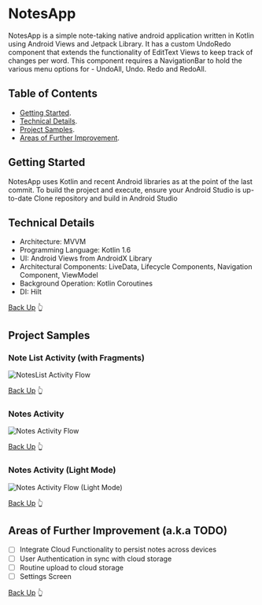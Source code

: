 # NotesApp
NotesApp is a simple note-taking native android application written in Kotlin using Android Views and Jetpack Library. It has a custom UndoRedo component that extends the functionality of EditText Views to keep track of changes per word. This component requires a NavigationBar to hold the various menu options for - UndoAll, Undo. Redo and RedoAll.

## Table of Contents
- [Getting Started](https://github.com/jilhenryx/NotesApp#getting-started).
- [Technical Details](https://github.com/jilhenryx/NotesApp#technical-details).
- [Project Samples](https://github.com/jilhenryx/NotesApp#project-samples).
- [Areas of Further Improvement](https://github.com/jilhenryx/NotesApp#areas-of-further-improvement-aka-todo).

## Getting Started
NotesApp uses Kotlin and recent Android libraries as at the point of the last commit.
To build the project and execute, ensure your Android Studio is up-to-date
Clone repository and build in Android Studio

## Technical Details
- Architecture: MVVM
- Programming Language: Kotlin 1.6
- UI: Android Views from AndroidX Library
- Architectural Components: LiveData, Lifecycle Components, Navigation Component, ViewModel
- Background Operation: Kotlin Coroutines
- DI: Hilt

[Back Up](https://github.com/jilhenryx/NotesApp#table-of-contents) :point_up_2:

## Project Samples
### Note List Activity (with Fragments)
![NotesList Activity Flow](/gitmedia/NotesApp-Edited.gif)

[Back Up](https://github.com/jilhenryx/NotesApp#table-of-contents) :point_up_2:

### Notes Activity
![Notes Activity Flow](/gitmedia/NotesApp-Edit-Note-Edited.gif)

[Back Up](https://github.com/jilhenryx/NotesApp#table-of-contents) :point_up_2:

### Notes Activity (Light Mode)
![Notes Activity Flow (Light Mode)](/gitmedia/NotesApp-Edit-Note2-Edited.gif)

[Back Up](https://github.com/jilhenryx/NotesApp#table-of-contents) :point_up_2:

## Areas of Further Improvement (a.k.a TODO)
- [ ] Integrate Cloud Functionality to persist notes across devices
- [ ] User Authentication in sync with cloud storage
- [ ] Routine upload to cloud storage
- [ ] Settings Screen

[Back Up](https://github.com/jilhenryx/NotesApp#table-of-contents) :point_up_2:

